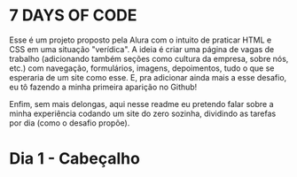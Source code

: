 # 7 DAYS OF CODE

Esse é um projeto proposto pela Alura com o intuito de praticar HTML e CSS em uma situação "verídica".
A ideia é criar uma página de vagas de trabalho (adicionando também seções como cultura da empresa, sobre nós, etc.) com navegação, formulários, imagens, depoimentos, tudo o que se esperaria de um site como esse.
E, pra adicionar ainda mais a esse desafio, eu tô fazendo a minha primeira aparição no Github!

Enfim, sem mais delongas, aqui nesse readme eu pretendo falar sobre a minha experiência codando um site do zero sozinha, dividindo as tarefas por dia (como o desafio propõe).

# Dia 1 - Cabeçalho

